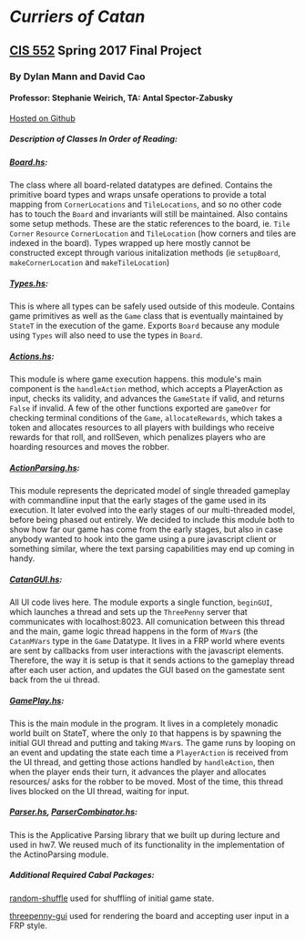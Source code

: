 # _**Curriers of Catan**_
## [CIS 552](https://www.seas.upenn.edu/~cis552/) Spring 2017 Final Project
### By Dylan Mann and David Cao
#### Professor: Stephanie Weirich, TA: Antal Spector-Zabusky

[Hosted on Github](https://github.com/cis552/project_mannd_davidcao-proj)

##### **Description of Classes In Order of Reading:**
##### [Board.hs](Catan/Board.hs):
The class where all board-related datatypes are defined.  Contains the primitive board types and wraps unsafe operations to provide a total
mapping from `CornerLocations` and `TileLocations`, and so no other code has to touch the `Board` and invariants will still be maintained.  Also contains some setup methods.  These are the static references to the board, ie. `Tile` `Corner` `Resource` `CornerLocation` and `TileLocation` (how corners and tiles are indexed in the board).  Types wrapped up here mostly cannot be constructed except through various initalization methods (ie `setupBoard`, `makeCornerLocation` and `makeTileLocation`)

##### [Types.hs](Catan/Types.hs):
This is where all types can be safely used outside of this modeule.  Contains game primitives as well as the `Game` class that is eventually maintained by `StateT` in the execution of the game.  Exports `Board` because any module using `Types` will also need to use the types in `Board`.

##### [Actions.hs](Catan/Actions.hs):
This module is where game execution happens.  this module's main component is the `handleAction` method, which accepts a PlayerAction as input, checks its validity, and advances the `GameState` if valid, and returns `False` if invalid.  A few of the other functions exported are `gameOver` for checking terminal conditions of the `Game`, `allocateRewards`, which takes a token and allocates resources to all players with buildings who receive rewards for that roll, and rollSeven, which penalizes players who are hoarding resources and moves the robber.

##### [ActionParsing.hs](Catan/ActionParsing.hs):
This module represents the depricated model of single threaded gameplay with commandline input that the early stages of the game used in its execution.  It later evolved into the early stages of our multi-threaded model, before being phased out entirely.  We decided to include this module both to show how far our game has come from the early stages, but also in case anybody wanted to hook into the game using a pure javascript client or something similar, where the text parsing capabilities may end up coming in handy.

##### [CatanGUI.hs](Catan/CatanGUI.hs):
All UI code lives here.  The module exports a single function, `beginGUI`, which launches a thread and sets up the `ThreePenny` server that communicates with localhost:8023.  All comunication between this thread and the main, game logic thread happens in the form of `MVar`s (the `CatanMVars` type in the `Game` Datatype.  It lives in a FRP world where events are sent by callbacks from user interactions with the javascript elements.  Therefore, the way it is setup is that it sends actions to the gameplay thread after each user action, and updates the GUI based on the gamestate sent back from the ui thread.

##### [GamePlay.hs](Catan/GamePlay.hs):
This is the main module in the program.  It lives in a completely monadic world built on StateT, where the only `IO` that happens is by spawning the initial GUI thread and putting and taking `MVar`s.  The game runs by looping on an event and updating the state each time a `PlayerAction` is received from the UI thread, and getting those actions handled by `handleAction`, then when the player ends their turn, it advances the player and allocates resources/ asks for the robber to be moved.  Most of the time, this thread lives blocked on the UI thread, waiting for input.

##### [Parser.hs](Catan/Parser.hs), [ParserCombinator.hs](Catan/ParserCombinator.hs):
This is the Applicative Parsing library that we built up during lecture and used in hw7.  We reused much of its functionality in the implementation of the ActinoParsing module.

##### **Additional Required Cabal Packages:**
[random-shuffle](https://hackage.haskell.org/package/random-shuffle-0.0.4)
used for shuffling of initial game state.

[threepenny-gui](https://hackage.haskell.org/package/threepenny-gui-0.7.0.2)
used for rendering the board and accepting user input in a FRP style.

